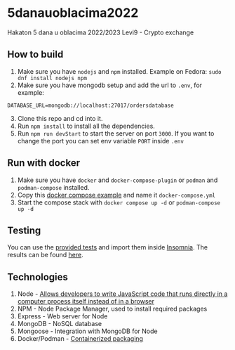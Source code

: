 # 5danauoblacima2022
Hakaton 5 dana u oblacima 2022/2023 Levi9 - Crypto exchange

## How to build
1) Make sure you have `nodejs` and `npm` installed.
Example on Fedora: `sudo dnf install nodejs npm`
2) Make sure you have mongodb setup and add the url to `.env`, for example:
```
DATABASE_URL=mongodb://localhost:27017/ordersdatabase
```
3) Clone this repo and cd into it.
4) Run `npm install` to install all the dependencies.
5) Run `npm run devStart` to start the server on port `3000`. If you want to change the port you can set env variable `PORT` inside `.env`

## Run with docker
1) Make sure you have `docker` and `docker-compose-plugin` or `podman` and `podman-compose` installed.
2) Copy this [docker compose example](https://raw.githubusercontent.com/aleksasiriski/5danauoblacima2022/main/docker-compose.example.yml) and name it `docker-compose.yml`
3) Start the compose stack with `docker compose up -d` or `podman-compose up -d`

## Testing
You can use the [provided tests](https://raw.githubusercontent.com/aleksasiriski/5danauoblacima2022/main/Insomnia_2022-11-16.json) and import them inside [Insomnia](https://insomnia.rest/).
The results can be found [here](https://github.com/aleksasiriski/5danauoblacima2022/tree/main/results).

## Technologies
1) Node - [Allows developers to write JavaScript code that runs directly in a computer process itself instead of in a browser](https://www.codecademy.com/article/what-is-node)
2) NPM - Node Package Manager, used to install required packages
3) Express - Web server for Node
4) MongoDB - NoSQL database
5) Mongoose - Integration with MongoDB for Node
6) Docker/Podman - [Containerized packaging](https://docs.docker.com/get-started/overview/)
